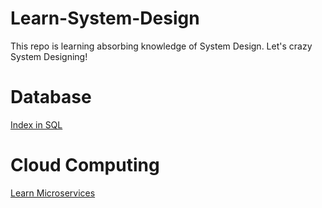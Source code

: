 # Learn-System-Design
This repo is learning absorbing knowledge of System Design. Let's crazy System Designing!

# Database  
[Index in SQL](https://stackoverflow.com/questions/2955459/what-is-an-index-in-sql)   

# Cloud Computing  
[Learn Microservices](https://github.com/PerrySong/LearnMicroservices)
